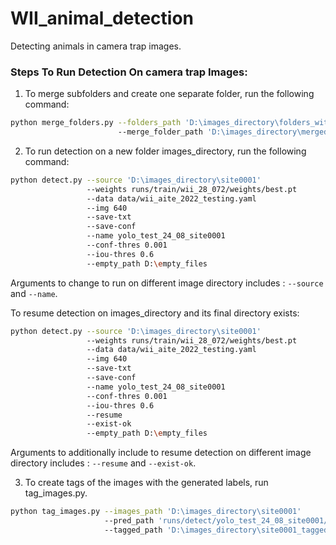 # WII_animal_detection
 Detecting animals in camera trap images.

### Steps To Run Detection On camera trap Images: 

1. To merge subfolders and create one separate folder, run the following command: <br />
```bash
python merge_folders.py --folders_path 'D:\images_directory\folders_with_subfolders'### path of folder to subfolders. 
                        --merge_folder_path 'D:\images_directory\merged_folder'     ### path of merged folder that contains all the images in one folder. 
```



2. To run detection on a new folder images_directory, run the following command: <br />
```bash 
python detect.py --source 'D:\images_directory\site0001'                             ### path to directory containing images (Note: Step 1 should be already completed.)
                 --weights runs/train/wii_28_072/weights/best.pt                     ### path to model weights.
                 --data data/wii_aite_2022_testing.yaml                              ### path to yaml file containing species names 
                 --img 640                                                           ### image size 
                 --save-txt                                                          ### save label txt files for every image.  
                 --save-conf                                                         ### saves confidences in label txt files.  
                 --name yolo_test_24_08_site0001                                     ### folder name created in ```runs/detect/``` with labels  
                 --conf-thres 0.001                                                  ### confidence threshold 0.001
                 --iou-thres 0.6                                                     ### iou_threshold 0.6
                 --empty_path D:\empty_files                                         ### path to save empty image files.
```
Arguments to change to run on different image directory includes : ```--source``` and ```--name```. 

To resume detection on images_directory and its final directory exists: <br /> 
```bash
python detect.py --source 'D:\images_directory\site0001'                             ### path to directory containing images (Note: Step 1 should be already completed.)
                 --weights runs/train/wii_28_072/weights/best.pt                     ### path to model weights.
                 --data data/wii_aite_2022_testing.yaml                              ### path to yaml file containing species names 
                 --img 640                                                           ### image size 
                 --save-txt                                                          ### save label txt files for every image.  
                 --save-conf                                                         ### saves confidences in label txt files.  
                 --name yolo_test_24_08_site0001                                     ### folder name created in ```runs/detect/``` with labels  
                 --conf-thres 0.001                                                  ### confidence threshold 0.001
                 --iou-thres 0.6                                                     ### iou_threshold 0.6
                 --resume                                                            ### resumes detection on the --source folder i.e. will generate predictions whose label files doesn't already exist. 
                 --exist-ok                                                          ### if output directory --name already exists and continue detection results to the same path
                 --empty_path D:\empty_files                                         ### path to save empty image files.
```
Arguments to additionally include to resume detection on different image directory includes : ```--resume``` and ```--exist-ok```. 




3. To create tags of the images with the generated labels, run tag_images.py. 
```bash
python tag_images.py --images_path 'D:\images_directory\site0001'                    ### path to images for testing
                     --pred_path 'runs/detect/yolo_test_24_08_site0001/labels/'      ### path where label .txt file is stored
                     --tagged_path 'D:\images_directory\site0001_tagged'             ### path where tagged images will be stored
```




